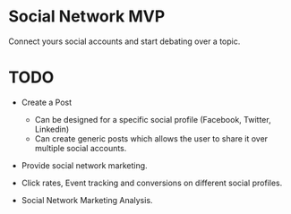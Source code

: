 # Social Network MVP
Connect yours social accounts and start debating over a topic.

# TODO

- Create a Post
  - Can be designed for a specific social profile (Facebook, Twitter, Linkedin)
  - Can create generic posts which allows the user to share it over multiple social accounts.

- Provide social network marketing.
- Click rates, Event tracking and conversions on different social profiles.
- Social Network Marketing Analysis.
